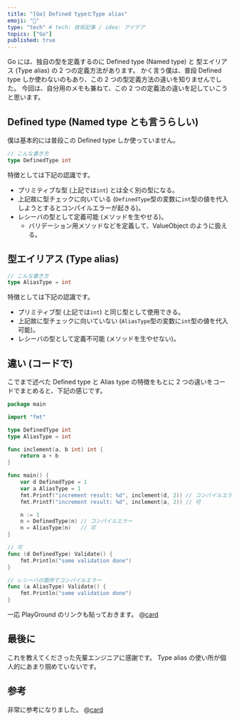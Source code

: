 ```yaml
---
title: "[Go] Defined typeとType alias"
emoji: "📝"
type: "tech" # tech: 技術記事 / idea: アイデア
topics: ["Go"]
published: true
---
```


Go には、独自の型を定義するのに Defined type (Named type) と 型エイリアス (Type alias) の 2 つの定義方法があります。
かく言う僕は、普段 Defined type しか使わないのもあり、この 2 つの型定義方法の違いを知りませんでした。
今回は、自分用のメモも兼ねて、この 2 つの定義法の違いを記していこうと思います。

## Defined type (Named type とも言うらしい)

僕は基本的には普段この Defined type しか使っていません。

```go
// こんな書き方
type DefinedType int
```

特徴としては下記の認識です。

- プリミティブな型 (上記では`int`) とは全く別の型になる。
- 上記故に型チェックに向いている (`DefinedType`型の変数に`int`型の値を代入しようとするとコンパイルエラーが起きる)。
- レシーバの型として定義可能 (メソッドを生やせる)。
  - バリデーション用メソッドなどを定義して、ValueObject のように扱える。

## 型エイリアス (Type alias)

```go
// こんな書き方
type AliasType = int
```

特徴としては下記の認識です。

- プリミティブ型 (上記では`int`) と同じ型として使用できる。
- 上記故に型チェックに向いていない (`AliasType`型の変数に`int`型の値を代入可能)。
- レシーバの型として定義不可能 (メソッドを生やせない)。

## 違い (コードで)

こでまで述べた Defined type と Alias type の特徴をもとに 2 つの違いをコードでまとめると、下記の感じです。

```go
package main

import "fmt"

type DefinedType int
type AliasType = int

func inclement(a, b int) int {
	return a + b
}

func main() {
	var d DefinedType = 1
	var a AliasType = 1
	fmt.Printf("increment result: %d", inclement(d, 2)) // コンパイルエラー
	fmt.Printf("increment result: %d", inclement(a, 2)) // 可

	n := 1
	n = DefinedType(n) // コンパイルエラー
	n = AliasType(n)   // 可
}

// 可
func (d DefinedType) Validate() {
	fmt.Println("some validation done")
}

// レシーバの箇所でコンパイルエラー
func (a AliasType) Validate() {
	fmt.Println("some validation done")
}


```

一応 PlayGround のリンクも貼っておきます。
@[card](https://go.dev/play/p/yFt4fKthd0W)

## 最後に

これを教えてくださった先輩エンジニアに感謝です。
Type alias の使い所が個人的にあまり掴めていないです。

## 参考

非常に参考になりました。
@[card](https://budougumi0617.github.io/2020/02/01/go-named-type-and-type-alias/)
